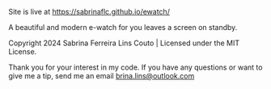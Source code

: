 Site is live at https://sabrinaflc.github.io/ewatch/

A beautiful and modern e-watch for you leaves a screen on standby.

Copyright 2024 Sabrina Ferreira Lins Couto |
Licensed under the MIT License.

Thank you for your interest in my code. If you have any questions or want to give me a tip, send me an email brina.lins@outlook.com
